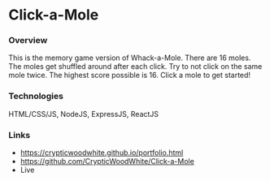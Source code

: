 # Click-a-Mole

### Overview
This is the memory game version of Whack-a-Mole. There are 16 moles. The moles get shuffled around after each click. Try to not click on the same mole twice. The highest score possible is 16. Click a mole to get started!

### Technologies
HTML/CSS/JS, NodeJS, ExpressJS, ReactJS

### Links
- https://crypticwoodwhite.github.io/portfolio.html
- https://github.com/CrypticWoodWhite/Click-a-Mole
- Live